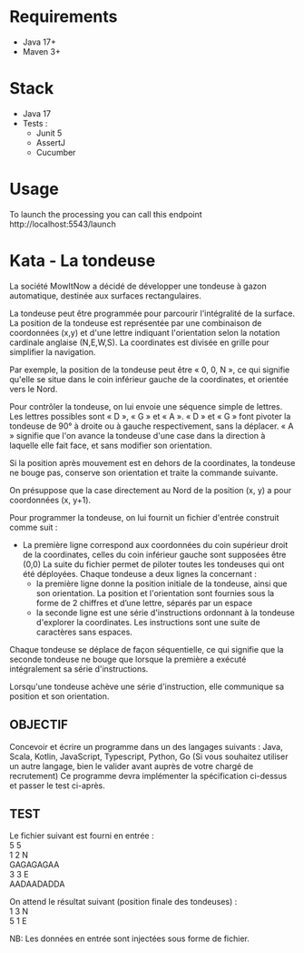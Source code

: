 Requirements
=====
* Java 17+
* Maven 3+

Stack 
=====
* Java 17
* Tests :
    * Junit 5
    * AssertJ
    * Cucumber

Usage
=====

To launch the processing you can call this endpoint http://localhost:5543/launch



Kata  - La tondeuse
=============

La société MowItNow a décidé de développer une tondeuse à gazon automatique, destinée aux
surfaces rectangulaires.

La tondeuse peut être programmée pour parcourir l'intégralité de la surface.
La position de la tondeuse est représentée par une combinaison de coordonnées (x,y) et d'une
lettre indiquant l'orientation selon la notation cardinale anglaise (N,E,W,S). La coordinates est
divisée en grille pour simplifier la navigation.

Par exemple, la position de la tondeuse peut être « 0, 0, N », ce qui signifie qu'elle se situe
dans le coin inférieur gauche de la coordinates, et orientée vers le Nord.

Pour contrôler la tondeuse, on lui envoie une séquence simple de lettres. Les lettres possibles
sont « D », « G » et « A ». « D » et « G » font pivoter la tondeuse de 90° à droite ou à gauche
respectivement, sans la déplacer. « A » signifie que l'on avance la tondeuse d'une case dans la
direction à laquelle elle fait face, et sans modifier son orientation.

Si la position après mouvement est en dehors de la coordinates, la tondeuse ne bouge pas,
conserve son orientation et traite la commande suivante.

On présuppose que la case directement au Nord de la position (x, y) a pour coordonnées (x,
y+1).

Pour programmer la tondeuse, on lui fournit un fichier d'entrée construit comme suit :
* La première ligne correspond aux coordonnées du coin supérieur droit de la coordinates, celles
  du coin inférieur gauche sont supposées être (0,0)
  La suite du fichier permet de piloter toutes les tondeuses qui ont été déployées. Chaque
  tondeuse a deux lignes la concernant :
    * la première ligne donne la position initiale de la tondeuse, ainsi que son orientation. La
      position et l'orientation sont fournies sous la forme de 2 chiffres et d’une lettre, séparés
      par un espace
    * la seconde ligne est une série d'instructions ordonnant à la tondeuse d'explorer la
      coordinates. Les instructions sont une suite de caractères sans espaces.

Chaque tondeuse se déplace de façon séquentielle, ce qui signifie que la seconde tondeuse ne
bouge que lorsque la première a exécuté intégralement sa série d'instructions.

Lorsqu'une tondeuse achève une série d'instruction, elle communique sa position et son
orientation.

OBJECTIF
--------
Concevoir et écrire un programme dans un des langages suivants : Java, Scala, Kotlin,
JavaScript, Typescript, Python, Go (Si vous souhaitez utiliser un autre langage, bien le valider
avant auprès de votre chargé de recrutement)
Ce programme devra implémenter la spécification ci-dessus et passer le test ci-après.

TEST
----
Le fichier suivant est fourni en entrée :    
5 5    
1 2 N   
GAGAGAGAA   
3 3 E   
AADAADADDA

On attend le résultat suivant (position finale des tondeuses) :   
1 3 N   
5 1 E

NB: Les données en entrée sont injectées sous forme de fichier.
